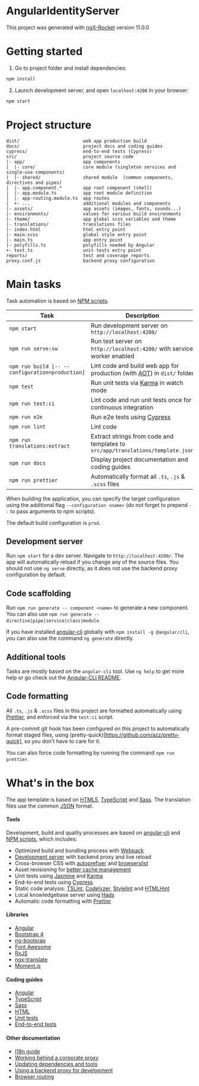 # AngularIdentityServer

This project was generated with [ngX-Rocket](https://github.com/ngx-rocket/generator-ngx-rocket/)
version 11.0.0

# Getting started

1. Go to project folder and install dependencies:

```sh
npm install
```

2. Launch development server, and open `localhost:4200` in your browser:

```sh
npm start
```

# Project structure

```
dist/                        web app production build
docs/                        project docs and coding guides
cypress/                     end-to-end tests (Cypress)
src/                         project source code
|- app/                      app components
|  |- core/                  core module (singleton services and single-use components)
|  |- shared/                shared module  (common components, directives and pipes)
|  |- app.component.*        app root component (shell)
|  |- app.module.ts          app root module definition
|  |- app-routing.module.ts  app routes
|  +- ...                    additional modules and components
|- assets/                   app assets (images, fonts, sounds...)
|- environments/             values for various build environments
|- theme/                    app global scss variables and theme
|- translations/             translations files
|- index.html                html entry point
|- main.scss                 global style entry point
|- main.ts                   app entry point
|- polyfills.ts              polyfills needed by Angular
+- test.ts                   unit tests entry point
reports/                     test and coverage reports
proxy.conf.js                backend proxy configuration
```

# Main tasks

Task automation is based on [NPM scripts](https://docs.npmjs.com/misc/scripts).

| Task                                            | Description                                                                                                      |
| ----------------------------------------------- | ---------------------------------------------------------------------------------------------------------------- |
| `npm start`                                     | Run development server on `http://localhost:4200/`                                                               |
| `npm run serve:sw`                              | Run test server on `http://localhost:4200/` with service worker enabled                                          |
| `npm run build [-- --configuration=production]` | Lint code and build web app for production (with [AOT](https://angular.io/guide/aot-compiler)) in `dist/` folder |
| `npm test`                                      | Run unit tests via [Karma](https://karma-runner.github.io) in watch mode                                         |
| `npm run test:ci`                               | Lint code and run unit tests once for continuous integration                                                     |
| `npm run e2e`                                   | Run e2e tests using [Cypress](https://www.cypress.io/)                                                           |
| `npm run lint`                                  | Lint code                                                                                                        |
| `npm run translations:extract`                  | Extract strings from code and templates to `src/app/translations/template.json`                                  |
| `npm run docs`                                  | Display project documentation and coding guides                                                                  |
| `npm run prettier`                              | Automatically format all `.ts`, `.js` & `.scss` files                                                            |

When building the application, you can specify the target configuration using the additional flag
`--configuration <name>` (do not forget to prepend `--` to pass arguments to npm scripts).

The default build configuration is `prod`.

## Development server

Run `npm start` for a dev server. Navigate to `http://localhost:4200/`. The app will automatically reload if you change
any of the source files.
You should not use `ng serve` directly, as it does not use the backend proxy configuration by default.

## Code scaffolding

Run `npm run generate -- component <name>` to generate a new component. You can also use
`npm run generate -- directive|pipe|service|class|module`.

If you have installed [angular-cli](https://github.com/angular/angular-cli) globally with `npm install -g @angular/cli`,
you can also use the command `ng generate` directly.

## Additional tools

Tasks are mostly based on the `angular-cli` tool. Use `ng help` to get more help or go check out the
[Angular-CLI README](https://github.com/angular/angular-cli).

## Code formatting

All `.ts`, `.js` & `.scss` files in this project are formatted automatically using [Prettier](https://prettier.io),
and enforced via the `test:ci` script.

A pre-commit git hook has been configured on this project to automatically format staged files, using
(pretty-quick)[https://github.com/azz/pretty-quick], so you don't have to care for it.

You can also force code formatting by running the command `npm run prettier`.

# What's in the box

The app template is based on [HTML5](http://whatwg.org/html), [TypeScript](http://www.typescriptlang.org) and
[Sass](http://sass-lang.com). The translation files use the common [JSON](http://www.json.org) format.

#### Tools

Development, build and quality processes are based on [angular-cli](https://github.com/angular/angular-cli) and
[NPM scripts](https://docs.npmjs.com/misc/scripts), which includes:

- Optimized build and bundling process with [Webpack](https://webpack.github.io)
- [Development server](https://webpack.github.io/docs/webpack-dev-server.html) with backend proxy and live reload
- Cross-browser CSS with [autoprefixer](https://github.com/postcss/autoprefixer) and
  [browserslist](https://github.com/ai/browserslist)
- Asset revisioning for [better cache management](https://webpack.github.io/docs/long-term-caching.html)
- Unit tests using [Jasmine](http://jasmine.github.io) and [Karma](https://karma-runner.github.io)
- End-to-end tests using [Cypress](https://www.cypress.io/)
- Static code analysis: [TSLint](https://github.com/palantir/tslint), [Codelyzer](https://github.com/mgechev/codelyzer),
  [Stylelint](http://stylelint.io) and [HTMLHint](http://htmlhint.com/)
- Local knowledgebase server using [Hads](https://github.com/sinedied/hads)
- Automatic code formatting with [Prettier](https://prettier.io)

#### Libraries

- [Angular](https://angular.io)
- [Bootstrap 4](https://getbootstrap.com)
- [ng-bootsrap](https://ng-bootstrap.github.io/)
- [Font Awesome](http://fontawesome.io)
- [RxJS](http://reactivex.io/rxjs)
- [ngx-translate](https://github.com/ngx-translate/core)
- [Moment.js](https://momentjs.com)

#### Coding guides

- [Angular](docs/coding-guides/angular.md)
- [TypeScript](docs/coding-guides/typescript.md)
- [Sass](docs/coding-guides/sass.md)
- [HTML](docs/coding-guides/html.md)
- [Unit tests](docs/coding-guides/unit-tests.md)
- [End-to-end tests](docs/coding-guides/e2e-tests.md)

#### Other documentation

- [I18n guide](docs/i18n.md)
- [Working behind a corporate proxy](docs/corporate-proxy.md)
- [Updating dependencies and tools](docs/updating.md)
- [Using a backend proxy for development](docs/backend-proxy.md)
- [Browser routing](docs/routing.md)
